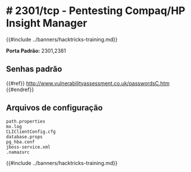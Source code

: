 # # 2301/tcp - Pentesting Compaq/HP Insight Manager

{{#include ../banners/hacktricks-training.md}}

**Porta Padrão:** 2301,2381

## Senhas padrão


{{#ref}}
http://www.vulnerabilityassessment.co.uk/passwordsC.htm
{{#endref}}

## Arquivos de configuração
```text
path.properties
mx.log
CLIClientConfig.cfg
database.props
pg_hba.conf
jboss-service.xml
.namazurc
```
{{#include ../banners/hacktricks-training.md}}
